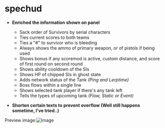 # spechud

- **Enriched the information shown on panel**
	- Sack order of Survivors by serial characters
	- Ties current scores to both teams
	- Ties a "#" to survivor who is bleeding
	- Always shows the ammo of primary weapon, or of pistols if being used
	- Shows bonus if any scoremod is active, custom distance, and score of first round on second round
	- Shows ability cooldown of the SIs
	- Shows HP of chipped SIs in ghost state
	- Adds network status of the Tank _(Ping and Lerptime)_
	- Boss flows within a single line
	- Shows selected tank player if there's any tank left
	- Tells the types of upcoming tank _(Flow, Static or Event)_
	
- **Shorten certain texts to prevent overflow (Well still happens sometime, I've tried..)**

Preview image:![image](https://github.com/Target5150/MoYu_Server_Stupid_Plugins/blob/master/The%20Last%20Stand/spechud/Spechud%20Preview.png?raw=true)
